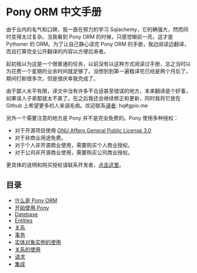 # Pony ORM 中文手册

由于业内的名气和口碑，我一直在努力的学习 Sqlachemy，它的确强大，然而同时变得太过复杂。当我看到 Pony ORM 的时候，只感觉眼前一亮，这才是 Pythoner 的 ORM。为了让自己静心读完 Pony ORM 的手册，我边阅读边翻译，而且打算完全公开翻译的内容以方便后来者。

起初我以为这是一个很普通的任务，以前没有以这种方式阅读过手册，总之当时以为花费一个星期的业余时间就足够了。没想到到第一遍粗译完已经是两个月后了，期间打断很多次，但是很庆幸我完成了。

由于鄙人水平有限，译文中当有许多不合适甚至错误的地方，本来翻译是个好事，如果误人子弟那就太不美了。在之后我还会继续修正和更新，同时我将它放在 Github 上希望更多的人来调毛病。欢迎联系[译者](http://gpio.me): hq#gpio.me

另外一个需要注意的地方是 Pony 并不是完全免费的。Pony 使用多种授权：

- 对于开源项目使用 [GNU Affero General Public License 3.0](http://en.wikipedia.org/wiki/Affero_General_Public_License)
- 对于非商业用途免费。
- 对于个人非开源商业使用，需要购买个人商业授权。
- 对于公司非开源商业使用，需要购买公司商业授权。

更具体的说明和购买授权请联系开发者，[点击这里](http://ponyorm.com/license-and-pricing.html)。

## 目录
- [什么是 Pony ORM](./0-What-is-Pony-ORM.md) 
- [开始使用 Pony](./1-Getting-Started-with-Pony.md)
- [Datebase](./2-Datebase.md)
- [Entities](./3-Entities.md)
- [关系](./4-Relationships.md)
- [事务](./5-Transactions.md)
- [实体对象实例的使用](./6-Working-with-entity-instances.md)
- [关系的使用](./7-Working-with-relationships.md)
- [请求](./8-Queries.md)
- [集成](./9-Aggregation.md)







